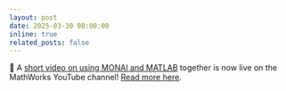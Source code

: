 ```yaml
---
layout: post
date: 2025-03-30 00:00:00
inline: true
related_posts: false
---
```


:mega: A [short video on using MONAI and MATLAB](https://www.youtube.com/watch?v=az51x0bIZ9Q) together is now live on the MathWorks YouTube channel! <a href="{% link _projects/2024-fa-monai-with-matlab.md %}">Read more here</a>.